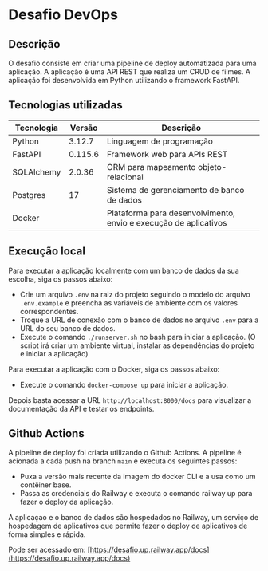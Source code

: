 # Desafio DevOps


## Descrição

O desafio consiste em criar uma pipeline de deploy automatizada para uma aplicação. A aplicação é uma API REST que realiza um CRUD de filmes. A aplicação foi desenvolvida em Python utilizando o framework FastAPI.

## Tecnologias utilizadas

| **Tecnologia** | **Versão** | **Descrição**                           |
|----------------|------------|-----------------------------------------|
| Python         | 3.12.7     | Linguagem de programação                |
| FastAPI        | 0.115.6    | Framework web para APIs REST            |
| SQLAlchemy     | 2.0.36     | ORM para mapeamento objeto-relacional   |
| Postgres       | 17         | Sistema de gerenciamento de banco de dados |
| Docker         |    | Plataforma para desenvolvimento, envio e execução de aplicativos |

## Execução local

Para executar a aplicação localmente com um banco de dados da sua escolha, siga os passos abaixo:

- Crie um arquivo `.env` na raiz do projeto seguindo o modelo do arquivo `.env.example` e preencha as variáveis de ambiente com os valores correspondentes.
- Troque a URL de conexão com o banco de dados no arquivo `.env` para a URL do seu banco de dados.
- Execute o comando `./runserver.sh` no bash para iniciar a aplicação. (O script irá criar um ambiente virtual, instalar as dependências do projeto e iniciar a aplicação)

Para executar a aplicação com o Docker, siga os passos abaixo:

- Execute o comando `docker-compose up` para iniciar a aplicação.

Depois basta acessar a URL `http://localhost:8000/docs` para visualizar a documentação da API e testar os endpoints.

## Github Actions

A pipeline de deploy foi criada utilizando o Github Actions. A pipeline é acionada a cada push na branch `main` e executa os seguintes passos:

- Puxa a versão mais recente da imagem do docker CLI e a usa como um contêiner base.
- Passa as credenciais do Railway e executa o comando railway up para fazer o deploy da aplicação.

A aplicaçao e o banco de dados são hospedados no Railway, um serviço de hospedagem de aplicativos que permite fazer o deploy de aplicativos de forma simples e rápida.

Pode ser acessado em: [https://desafio.up.railway.app/docs](https://desafio.up.railway.app/docs)

